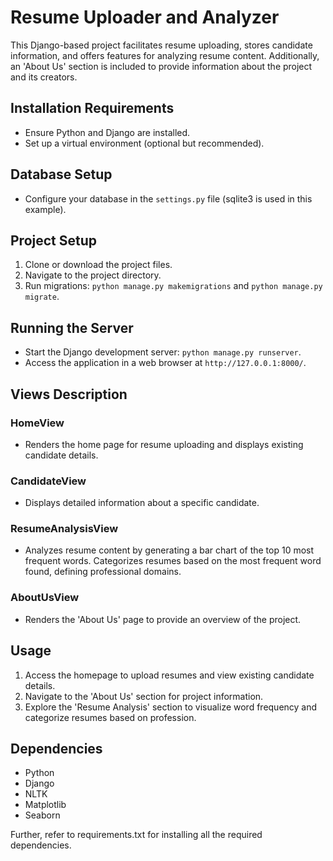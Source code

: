 # Resume Uploader and Analyzer

This Django-based project facilitates resume uploading, stores candidate information, and offers features for analyzing resume content. Additionally, an 'About Us' section is included to provide information about the project and its creators.

## Installation Requirements

- Ensure Python and Django are installed.
- Set up a virtual environment (optional but recommended).

## Database Setup

- Configure your database in the `settings.py` file (sqlite3 is used in this example).

## Project Setup

1. Clone or download the project files.
2. Navigate to the project directory.
3. Run migrations: `python manage.py makemigrations` and `python manage.py migrate`.

## Running the Server

- Start the Django development server: `python manage.py runserver`.
- Access the application in a web browser at `http://127.0.0.1:8000/`.

## Views Description

### HomeView

- Renders the home page for resume uploading and displays existing candidate details.

### CandidateView

- Displays detailed information about a specific candidate.

### ResumeAnalysisView

- Analyzes resume content by generating a bar chart of the top 10 most frequent words. Categorizes resumes based on the most frequent word found, defining professional domains.

### AboutUsView

- Renders the 'About Us' page to provide an overview of the project.

## Usage

1. Access the homepage to upload resumes and view existing candidate details.
2. Navigate to the 'About Us' section for project information.
3. Explore the 'Resume Analysis' section to visualize word frequency and categorize resumes based on profession.

## Dependencies

- Python
- Django
- NLTK
- Matplotlib
- Seaborn

Further, refer to requirements.txt for installing all the required dependencies.
